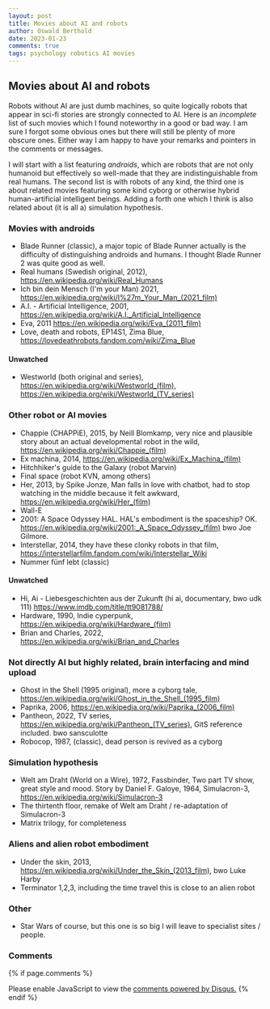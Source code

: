 ```yaml
---
layout: post
title: Movies about AI and robots
author: Oswald Berthold
date: 2023-01-23
comments: true
tags: psychology robotics AI movies
---
```


## Movies about AI and robots

Robots without AI are just dumb machines, so quite logically robots
that appear in sci-fi stories are strongly connected to AI. Here is an
*incomplete* list of such movies which I found noteworthy in a good or
bad way. I am sure I forgot some obvious ones but there will still be
plenty of more obscure ones. Either way I am happy to have your
remarks and pointers in the comments or messages.

I will start with a list featuring *androids*, which are
robots that are not only humanoid but effectively so well-made that
they are indistinguishable from real humans. The second list is with
robots of any kind, the third one is about related movies featuring
some kind cyborg or otherwise hybrid human-artificial intelligent
beings. Adding a forth one which I think is also related about (it is
all a) simulation hypothesis.

### Movies with androids

 - Blade Runner (classic), a major topic of Blade Runner actually is the difficulty of distinguishing androids and humans. I thought Blade Runner 2 was quite good as well.
 - Real humans (Swedish original, 2012), <https://en.wikipedia.org/wiki/Real_Humans>
 - Ich bin dein Mensch (I'm your Man) 2021, <https://en.wikipedia.org/wiki/I%27m_Your_Man_(2021_film)>
 - A.I. - Artificial Intelligence, 2001, <https://en.wikipedia.org/wiki/A.I._Artificial_Intelligence>
 - Eva, 2011 <https://en.wikipedia.org/wiki/Eva_(2011_film)>
 - Love, death and robots, EP14S1, Zima Blue, <https://lovedeathrobots.fandom.com/wiki/Zima_Blue>
 
#### Unwatched
 - Westworld (both original and series), <https://en.wikipedia.org/wiki/Westworld_(film)>, <https://en.wikipedia.org/wiki/Westworld_(TV_series)>
 
### Other robot or AI movies

 - Chappie (CHAPPiE), 2015, by Neill Blomkamp, very nice and plausible story about an actual developmental robot in the wild, <https://en.wikipedia.org/wiki/Chappie_(film)>
 - Ex machina, 2014, <https://en.wikipedia.org/wiki/Ex_Machina_(film)>
 - Hitchhiker's guide to the Galaxy (robot Marvin)
 - Final space (robot KVN, among others)
 - Her, 2013, by Spike Jonze, Man falls in love with chatbot, had to stop watching in the middle because it felt awkward, <https://en.wikipedia.org/wiki/Her_(film)>
 - Wall-E
 - 2001: A Space Odyssey HAL. HAL's embodiment is the spaceship? OK. <https://en.wikipedia.org/wiki/2001:_A_Space_Odyssey_(film)> bwo Joe Gilmore.
 - Interstellar, 2014, they have these clonky robots in that film, <https://interstellarfilm.fandom.com/wiki/Interstellar_Wiki>
 - Nummer fünf lebt (classic)

#### Unwatched
 - Hi, Ai - Liebesgeschichten aus der Zukunft (hi ai, documentary, bwo udk 111) <https://www.imdb.com/title/tt9081788/>
 - Hardware, 1990, Indie cyperpunk, <https://en.wikipedia.org/wiki/Hardware_(film)>
 - Brian and Charles, 2022, <https://en.wikipedia.org/wiki/Brian_and_Charles>

### Not directly AI but highly related, brain interfacing and mind upload

 - Ghost in the Shell (1995 original), more a cyborg tale, <https://en.wikipedia.org/wiki/Ghost_in_the_Shell_(1995_film)>
 - Paprika, 2006, <https://en.wikipedia.org/wiki/Paprika_(2006_film)>
 - Pantheon, 2022, TV series, <https://en.wikipedia.org/wiki/Pantheon_(TV_series)>, GitS reference included. bwo sansculotte
 - Robocop, 1987, (classic), dead person is revived as a cyborg


### Simulation hypothesis

 - Welt am Draht (World on a Wire), 1972, Fassbinder, Two part TV show, great style and mood. Story by Daniel F. Galoye, 1964, Simulacron-3, <https://en.wikipedia.org/wiki/Simulacron-3>
 - The thirtenth floor, remake of Welt am Draht / re-adaptation of Simulacron-3
 - Matrix trilogy, for completeness

### Aliens and alien robot embodiment
 - Under the skin, 2013, <https://en.wikipedia.org/wiki/Under_the_Skin_(2013_film)>, bwo Luke Harby
 - Terminator 1,2,3, including the time travel this is close to an alien robot

### Other
 - Star Wars of course, but this one is so big I will leave to specialist sites / people.

### Comments

{% if page.comments %}
<div id="disqus_thread"></div>
<script>

/**
*  RECOMMENDED CONFIGURATION VARIABLES: EDIT AND UNCOMMENT THE SECTION BELOW TO INSERT DYNAMIC VALUES FROM YOUR PLATFORM OR CMS.
*  LEARN WHY DEFINING THESE VARIABLES IS IMPORTANT: https://disqus.com/admin/universalcode/#configuration-variables*/
/*
var disqus_config = function () {
this.page.url = PAGE_URL;  // Replace PAGE_URL with your page's canonical URL variable
this.page.identifier = PAGE_IDENTIFIER; // Replace PAGE_IDENTIFIER with your page's unique identifier variable
};
*/
(function() { // DON'T EDIT BELOW THIS LINE
var d = document, s = d.createElement('script');
s.src = '//x75.disqus.com/embed.js';
s.setAttribute('data-timestamp', +new Date());
(d.head || d.body).appendChild(s);
})();
</script>
<noscript>Please enable JavaScript to view the <a href="https://disqus.com/?ref_noscript">comments powered by Disqus.</a></noscript>
{% endif %}


